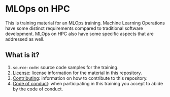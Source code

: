 # MLOps on HPC

This is training material for an MLOps training.  Machine Learning Operations
have some distinct requirements compared to traditional software development.
MLOps on HPC also have some specific aspects that are addressed as well.


## What is it?

1. `source-code`: source code samples for the training.
1. [License](LICENSE): license information for the material in this repository.
1. [Contributing](CONTRIBUTING.md): information on how to contribute to this
   repository.
1. [Code of conduct](CODE_OF_CONDUCT.md): when participating in this training
   you accept to abide by the code of conduct.
